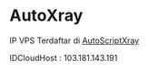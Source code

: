 # AutoXray

IP VPS Terdaftar di [AutoScriptXray](https://github.com/Haris131/AutoScriptXray)

IDCloudHost : 103.181.143.191
